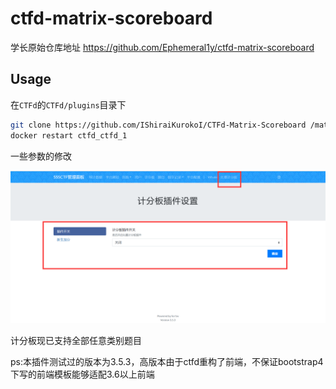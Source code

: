 # ctfd-matrix-scoreboard

学长原始仓库地址 https://github.com/Ephemeral1y/ctfd-matrix-scoreboard

## Usage

在`CTFd`的`CTFd/plugins`目录下

```bash
git clone https://github.com/IShiraiKurokoI/CTFd-Matrix-Scoreboard /matrix
docker restart ctfd_ctfd_1
```

一些参数的修改

![image-20230705162332065](image-20230705162332065.png)

计分板现已支持全部任意类别题目

ps:本插件测试过的版本为3.5.3，高版本由于ctfd重构了前端，不保证bootstrap4下写的前端模板能够适配3.6以上前端
